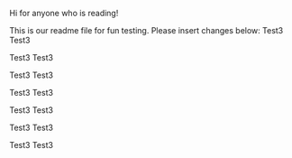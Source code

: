 Hi for anyone who is reading!

This is our readme file for fun testing.
Please insert changes below:
Test3
Test3

Test3
Test3

Test3
Test3

Test3
Test3

Test3
Test3

Test3
Test3

Test3
Test3
